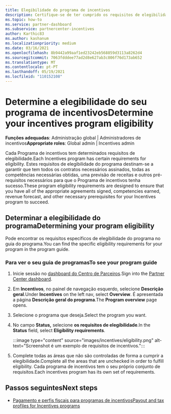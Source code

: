 ```yaml
---
title: Elegibilidade do programa de incentivos
description: Certifique-se de ter cumprido os requisitos de elegibilidade para o programa de incentivos. Este processo inclui a verificação da elegibilidade no seu guia do programa.
ms.topic: how-to
ms.service: partner-dashboard
ms.subservice: partnercenter-incentives
author: Karthic83
ms.author: kashanum
ms.localizationpriority: medium
ms.date: 03/16/2021
ms.openlocfilehash: 8b9442a99aaf1ed23242eb568859d3113a8262d4
ms.sourcegitcommit: 7063fdddee77ad2d8e627ab3c806f76d173ab652
ms.translationtype: MT
ms.contentlocale: pt-PT
ms.lasthandoff: 05/19/2021
ms.locfileid: "110152108"
---
```

# <a name="determine-your-incentives-program-eligibility"></a><span data-ttu-id="c4a36-104">Determine a elegibilidade do seu programa de incentivos</span><span class="sxs-lookup"><span data-stu-id="c4a36-104">Determine your incentives program eligibility</span></span>

<span data-ttu-id="c4a36-105">**Funções adequadas**: Administração global | Administradores de incentivos</span><span class="sxs-lookup"><span data-stu-id="c4a36-105">**Appropriate roles**: Global admin | Incentives admin</span></span>

<span data-ttu-id="c4a36-106">Cada Programa de incentivos tem determinados requisitos de elegibilidade.</span><span class="sxs-lookup"><span data-stu-id="c4a36-106">Each Incentives program has certain requirements for eligibility.</span></span> <span data-ttu-id="c4a36-107">Estes requisitos de elegibilidade do programa destinam-se a garantir que tem todos os contratos necessários assinados, todas as competências necessárias obtidas, uma previsão de receitas e outros pré-requisitos necessários para que o Programa de incentivos tenha sucesso.</span><span class="sxs-lookup"><span data-stu-id="c4a36-107">These program eligibility requirements are designed to ensure that you have all of the appropriate agreements signed, competencies earned, revenue forecast, and other necessary prerequisites for your Incentives program to succeed.</span></span>

## <a name="determining-your-program-eligibility"></a><span data-ttu-id="c4a36-108">Determinar a elegibilidade do programa</span><span class="sxs-lookup"><span data-stu-id="c4a36-108">Determining your program eligibility</span></span>

<span data-ttu-id="c4a36-109">Pode encontrar os requisitos específicos de elegibilidade do programa no guia do programa.</span><span class="sxs-lookup"><span data-stu-id="c4a36-109">You can find the specific eligibility requirements for your program in the program guide.</span></span> 

### <a name="to-see-your-program-guide"></a><span data-ttu-id="c4a36-110">Para ver o seu guia de programas</span><span class="sxs-lookup"><span data-stu-id="c4a36-110">To see your program guide</span></span>

1. <span data-ttu-id="c4a36-111">Inicie sessão no [dashboard do Centro de Parceiros](https://partner.microsoft.com/dashboard/).</span><span class="sxs-lookup"><span data-stu-id="c4a36-111">Sign into the [Partner Center dashboard](https://partner.microsoft.com/dashboard/).</span></span>

2. <span data-ttu-id="c4a36-112">Em **Incentivos**, no painel de navegação esquerdo, selecione **Descrição geral**.</span><span class="sxs-lookup"><span data-stu-id="c4a36-112">Under **Incentives** on the left nav, select **Overview**.</span></span> <span data-ttu-id="c4a36-113">É apresentada a página **Descrição geral do programa**.</span><span class="sxs-lookup"><span data-stu-id="c4a36-113">The **Program overview** page opens.</span></span>

3. <span data-ttu-id="c4a36-114">Selecione o programa que deseja.</span><span class="sxs-lookup"><span data-stu-id="c4a36-114">Select the program you want.</span></span>

4. <span data-ttu-id="c4a36-115">No campo **Status,** selecione **os requisitos de elegibilidade**.</span><span class="sxs-lookup"><span data-stu-id="c4a36-115">In the **Status** field, select **Eligibility requirements**.</span></span>

   :::image type="content" source="images/incentives/eligibility.png" alt-text="Screenshot é um exemplo de requisitos de incentivos.":::

5. <span data-ttu-id="c4a36-117">Complete todas as áreas que não são controladas de forma a cumprir a elegibilidade.</span><span class="sxs-lookup"><span data-stu-id="c4a36-117">Complete all the areas that are unchecked in order to fulfill eligibility.</span></span> <span data-ttu-id="c4a36-118">Cada programa de incentivos tem o seu próprio conjunto de requisitos.</span><span class="sxs-lookup"><span data-stu-id="c4a36-118">Each incentives program has its own set of requirements.</span></span>

## <a name="next-steps"></a><span data-ttu-id="c4a36-119">Passos seguintes</span><span class="sxs-lookup"><span data-stu-id="c4a36-119">Next steps</span></span>

- [<span data-ttu-id="c4a36-120">Pagamento e perfis fiscais para programas de incentivos</span><span class="sxs-lookup"><span data-stu-id="c4a36-120">Payout and tax profiles for Incentives programs</span></span>](incentives-create-and-manage-your-payout-and-tax-profiles.md)
